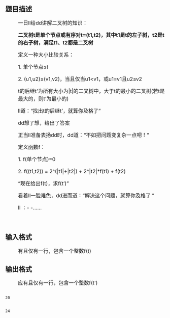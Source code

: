 ## 题目描述

<div style="margin: 0cm 0cm 0pt 30pt; line-height: 150%">
 <span style="font-size: 12pt; line-height: 150%">一日ll给dd讲解二叉树的知识：</span>
</div>
<div style="margin: 0cm 0cm 0pt 30pt; line-height: 150%">
 <b><span style="font-size: 12pt; line-height: 150%">二叉树t是单个节点或有序对t=(t1,t2)，其中t1是t的左子树，t2是t的右子树，满足t1、t2都是二叉树</span></b>
</div>
<div style="margin: 0cm 0cm 0pt 30pt; line-height: 150%">
 <span style="font-size: 12pt; line-height: 150%">定义一种大小比较关系：</span>
</div>
<div style="margin: 0cm 0cm 0pt 30pt; line-height: 150%">
 <span style="font-size: 12pt; line-height: 150%">1. </span><span style="font-size: 12pt; line-height: 150%">单个节点≤t</span>
</div>
<div style="margin: 0cm 0cm 0pt 30pt; line-height: 150%">
 <span style="font-size: 12pt; line-height: 150%">2. (u1,u2)</span><span style="font-size: 12pt; line-height: 150%">≤(v1,v2)，当且仅当u1<v1，或u1=v1且u2≤v2</span>
</div>
<div style="margin: 0cm 0cm 0pt 30pt; line-height: 150%">
 <span style="font-size: 12pt; line-height: 150%">t</span><span style="font-size: 12pt; line-height: 150%">的后继t</span><span style="font-size: 12pt; line-height: 150%">’</span><span style="font-size: 12pt; line-height: 150%">为所有大小为|t|的二叉树中，大于t的最小的二叉树(若t是最大的，则t</span><span style="font-size: 12pt; line-height: 150%">’</span><span style="font-size: 12pt; line-height: 150%">为最小的)</span>
</div>
<div style="margin: 0cm 0cm 0pt 30pt; line-height: 150%">
 <span style="font-size: 12pt; line-height: 150%">ll</span><span style="font-size: 12pt; line-height: 150%">道：“找出t的后继t</span><span style="font-size: 12pt; line-height: 150%">’</span><span style="font-size: 12pt; line-height: 150%">，就算你及格了”</span>
</div>
<div style="margin: 0cm 0cm 0pt 30pt; line-height: 150%">
 <span style="font-size: 12pt; line-height: 150%">dd</span><span style="font-size: 12pt; line-height: 150%">想了想，给出了答案</span>
</div>
<div style="margin: 0cm 0cm 0pt 30pt; line-height: 150%">
 <span style="font-size: 12pt; line-height: 150%">正当ll准备表扬dd时，dd道：“不如把问题变复杂一点吧！”</span>
</div>
<div style="margin: 0cm 0cm 0pt 30pt; line-height: 150%">
 <span style="font-size: 12pt; line-height: 150%">定义函数f：</span>
</div>
<div style="margin: 0cm 0cm 0pt 30pt; line-height: 150%">
 <span style="font-size: 12pt; line-height: 150%">1. f(</span><span style="font-size: 12pt; line-height: 150%">单个节点)=0</span>
</div>
<div style="margin: 0cm 0cm 0pt 30pt; line-height: 150%">
 <span style="font-size: 12pt; line-height: 150%">2. f((t1,t2)) = 2^(|t1|+|t2|) + 2^|t2|*f(t1) + f(t2)</span>
</div>
<div style="margin: 0cm 0cm 0pt 30pt; line-height: 150%">
 <span style="font-size: 12pt; line-height: 150%">“现在给出f(t)，求f(t</span><span style="font-size: 12pt; line-height: 150%">’</span><span style="font-size: 12pt; line-height: 150%">)</span><span style="font-size: 12pt; line-height: 150%">”</span>
</div>
<div style="margin: 0cm 0cm 0pt 30pt; line-height: 150%">
 <span style="font-size: 12pt; line-height: 150%">看着ll一脸难色，dd进而道：“解决这个问题，就算你及格了</span> <span style="font-size: 12pt; line-height: 150%">”</span>
</div>
<div style="margin: 0cm 0cm 0pt 30pt; line-height: 150%">
 <span style="font-size: 12pt; line-height: 150%">ll</span> <span style="font-size: 12pt; line-height: 150%">：- -......</span>
</div>
<div style="margin: 0cm 0cm 0pt 30pt; line-height: 150%">
  
</div>

## 输入格式

<div style="margin: 0cm 0cm 0pt 29.9pt; line-height: 150%">
 <span style="font-size: 12pt; line-height: 150%">有且仅有一行，包含一个整数f(t)</span>
</div>

## 输出格式

<div style="margin: 0cm 0cm 0pt 29.9pt; line-height: 150%">
 <span style="font-size: 12pt; line-height: 150%">应有且仅有一行，包含一个整数f(t</span><span style="font-size: 12pt; line-height: 150%">’</span><span style="font-size: 12pt; line-height: 150%">)</span>
</div>

```input1
20
```
```output1
24
```
